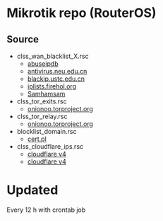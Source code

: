 # Mikrotik repo (RouterOS)

## Source
- clss_wan_blacklist_X.rsc
  - [abuseipdb](https://abuseipdb.com)
  - [antivirus.neu.edu.cn](http://antivirus.neu.edu.cn/ssh/lists/neu.txt)
  - [blackip.ustc.edu.cn](https://blackip.ustc.edu.cn/list.php?txt)
  - [iplists.firehol.org](https://iplists.firehol.org)
  - [Samhamsam](https://github.com/Samhamsam/blocklist_mikrotik)
- clss_tor_exits.rsc
  - [onionoo.torproject.org](https://onionoo.torproject.org/details)
- clss_tor_relay.rsc
  - [onionoo.torproject.org](https://onionoo.torproject.org/details)
- blocklist_domain.rsc
  - [cert.pl](https://hole.cert.pl/domains/domains.txt)
- clss_cloudflare_ips.rsc
  - [cloudflare v4](https://www.cloudflare.com/ips-v4)
  - [cloudflare v4](https://www.cloudflare.com/ips-v6)

# Updated
Every 12 h with crontab job
